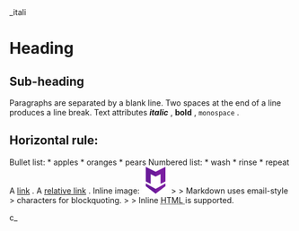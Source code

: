 <div></div>_itali
<h1>Heading</h1>

<h2>Sub-heading</h2>

<p>Paragraphs are separated by a blank line.
Two spaces at the end of a line<br />
 produces a line break.
Text attributes <strong><em>italic</em></strong> , <strong>bold</strong> , <code>monospace</code> .</p>

<h2>Horizontal rule:</h2>

<p>Bullet list:
* apples
* oranges
* pears
Numbered list:
* wash
* rinse
* repeat
A <a href="http://example.com">link</a> .
A <a href="//www.example.com/about">relative link</a> .
Inline image: <img src="https://github.com/adam-p/markdown-here/raw/master/src/common/images/icon48.png" alt="Image" />
&gt;
&gt;  Markdown uses email-style &gt; characters for blockquoting.
&gt;
&gt;
Inline <abbr title="Hypertext Markup Language"> HTML </abbr> is supported.</p>
c_
